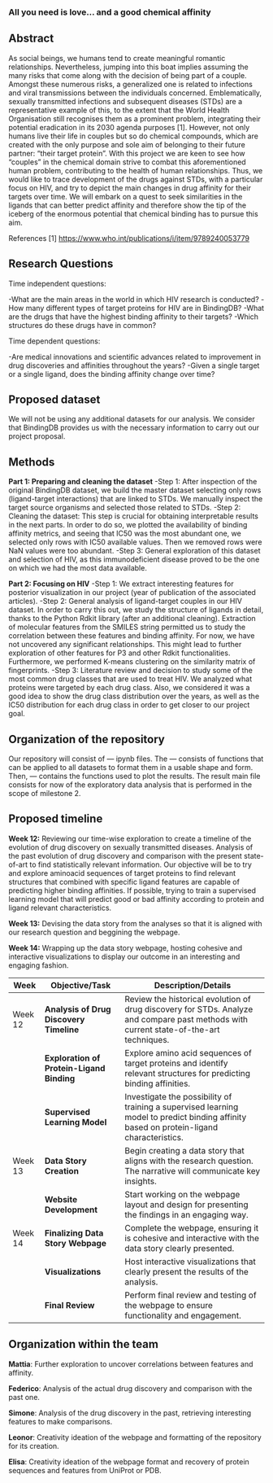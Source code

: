### All you need is love… and a good chemical affinity

## Abstract
As social beings, we humans tend to create meaningful romantic relationships. Nevertheless, jumping into this boat implies assuming the many risks that come along with the decision of being part of a couple. Amongst these numerous risks, a generalized one is related to infections and viral transmissions between the individuals concerned. Emblematically, sexually transmitted infections and subsequent diseases (STDs) are a representative example of this, to the extent that the World Health Organisation still recognises them as a prominent problem, integrating their potential eradication in its 2030 agenda purposes [1]. 
However, not only humans live their life in couples but so do chemical compounds, which are created with the only purpose and sole aim of belonging to their future partner: “their target protein”. With this project we are keen to see how “couples” in the chemical domain strive to combat this aforementioned human problem, contributing to the health of human relationships. Thus, we would like to trace development of the drugs against STDs, with a particular focus on HIV, and try to depict the main changes in drug affinity for their targets over time. We will embark on a quest to seek similarities in the ligands that can better predict affinity and therefore show the tip of the iceberg of the enormous potential that chemical binding has to pursue this aim.  

References
[1] https://www.who.int/publications/i/item/9789240053779


## Research Questions
Time independent questions:

-What are the main areas in the world in which HIV research is conducted?
-How many different types of target proteins for HIV are in BindingDB?
-What are the drugs that have the highest binding affinity to their targets?
-Which structures do these drugs have in common?

Time dependent questions:

-Are medical innovations and scientific advances related to improvement in drug discoveries and affinities throughout the years?
-Given a single target or a single ligand, does the binding affinity change over time? 

## Proposed dataset

We will not be using any additional datasets for our analysis. We consider that BindingDB provides us with the necessary information to carry out our project proposal.

## Methods

**Part 1: Preparing and cleaning the dataset** 
-Step 1: After inspection of the original BindingDB dataset, we build the master dataset selecting only rows (ligand-target interactions) that are linked to STDs. We manually inspect the target source organisms and selected those related to STDs. 
-Step 2: Cleaning the dataset: This step is crucial for obtaining interpretable results in the next parts. In order to do so, we plotted the availability of binding affinity metrics, and seeing that IC50 was the most abundant one, we selected only rows with IC50 available values. Then we removed rows were NaN values were too abundant.
-Step 3: General exploration of this dataset and selection of HIV, as this immunodeficient disease proved to be the one on which we had the most data available.

**Part 2: Focusing on HIV**
-Step 1: We extract interesting features for posterior visualization in our project (year of publication of the associated articles).
-Step 2: General analysis of ligand-target couples in our HIV dataset. In order to carry this out, we study the structure of ligands in detail, thanks to the Python Rdkit library (after an additional cleaning). Extraction of molecular features from the SMILES string permitted us to study the correlation between these features and binding affinity. For now, we have not uncovered any significant relationships. This might lead to further exploration of other features for P3 and other Rdkit functionalities. Furthermore, we performed K-means clustering on the similarity matrix of fingerprints.
-Step 3: Literature review and decision to study some of the most common drug classes that are used to treat HIV. We analyzed what proteins were targeted by each drug class. Also, we considered it was a good idea to show the drug class distribution over the years, as well as the IC50 distribution for each drug class in order to get closer to our project goal.

## Organization of the repository
Our repository will consist of — ipynb files. 
The — consists of functions that can be applied to all datasets to format them in a usable shape and form. Then, — contains the functions used to plot the results.
The result main file consists for now of the exploratory data analysis that is performed in the scope of milestone 2.


## Proposed timeline 
 
**Week 12:** Reviewing our time-wise exploration to create a timeline of the evolution of drug discovery on sexually transmitted diseases. Analysis of the past evolution of drug discovery and comparison with the present state-of-art to find statistically relevant information.
Our objective will be to try and explore aminoacid sequences of target proteins to find relevant structures that combined with specific ligand features are capable of predicting higher binding affinities. If possible, trying to train a supervised learning model that will predict good or bad affinity according to protein and ligand relevant characteristics.

**Week 13:** Devising the data story from the analyses so that it is aligned with our research question and beggining the webpage.

**Week 14:** Wrapping up the data story webpage, hosting cohesive and interactive visualizations to display our outcome in an interesting and engaging fashion.  

| Week  | Objective/Task                                                                                           | Description/Details                                                                                      |
|-------|----------------------------------------------------------------------------------------------------------|----------------------------------------------------------------------------------------------------------|
| Week 12 | **Analysis of Drug Discovery Timeline**                                                                  | Review the historical evolution of drug discovery for STDs. Analyze and compare past methods with current state-of-the-art techniques. |
|       | **Exploration of Protein-Ligand Binding**                                                                  | Explore amino acid sequences of target proteins and identify relevant structures for predicting binding affinities. |
|       | **Supervised Learning Model**                                                                             | Investigate the possibility of training a supervised learning model to predict binding affinity based on protein-ligand characteristics. |
| Week 13 | **Data Story Creation**                                                                                 | Begin creating a data story that aligns with the research question. The narrative will communicate key insights. |
|       | **Website Development**                                                                                  | Start working on the webpage layout and design for presenting the findings in an engaging way. |
| Week 14 | **Finalizing Data Story Webpage**                                                                         | Complete the webpage, ensuring it is cohesive and interactive with the data story clearly presented. |
|       | **Visualizations**                                                                                        | Host interactive visualizations that clearly present the results of the analysis. |
|       | **Final Review**                                                                                         | Perform final review and testing of the webpage to ensure functionality and engagement. |


## Organization within the team

**Mattia**: Further exploration to uncover correlations between features and affinity.  

**Federico**: Analysis of the actual drug discovery and comparison with the past one.

**Simone**: Analysis of the drug discovery in the past, retrieving interesting features to make comparisons.

**Leonor**: Creativity ideation of the webpage and formatting of the repository for its creation.

**Elisa**: Creativity ideation of the webpage format and recovery of protein sequences and features from UniProt or PDB.  

